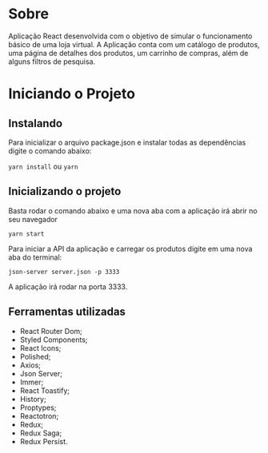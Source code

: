 # Sobre

Aplicação React desenvolvida com o objetivo de simular o funcionamento básico de uma loja virtual.
A Aplicação conta com um catálogo de produtos, uma página de detalhes dos produtos, um carrinho de compras, além de alguns filtros de pesquisa.

# Iniciando o Projeto

## Instalando

Para inicializar o arquivo package.json e instalar todas as dependências digite o comando abaixo:

```yarn install``` ou ```yarn```

## Inicializando o projeto

Basta rodar o comando abaixo e uma nova aba com a aplicação irá abrir no seu navegador

```yarn start```

Para iniciar a API da aplicação e carregar os produtos digite em uma nova aba do terminal:

```json-server server.json -p 3333```

A aplicação irá rodar na porta 3333.

## Ferramentas utilizadas

- React Router Dom;
- Styled Components;
- React Icons;
- Polished;
- Axios;
- Json Server;
- Immer;
- React Toastify;
- History;
- Proptypes;
- Reactotron;
- Redux;
- Redux Saga;
- Redux Persist.
